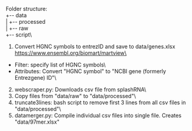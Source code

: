Folder structure:\
+-- data\
|   +-- processed\
|   +-- raw\
+-- script\

1. Convert HGNC symbols to entrezID and save to data/genes.xlsx\
https://www.ensembl.org/biomart/martview\
- Filter: specify list of HGNC symbols\
- Attributes: Convert "HGNC symbol" to "NCBI gene (formerly Entrezgene) ID"\
2. webscraper.py: Downloads csv file from splashRNA\
3. Copy files from "data/raw" to "data/processed"\
4. truncate3lines: bash script to remove first 3 lines from all csv files in "data/processed"\
5. datamerger.py: Compile individual csv files into single file. Creates "data/97mer.xlsx"
